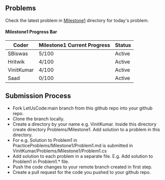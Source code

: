 ## Problems

Check the latest problem in [Milestone1](https://github.com/ThreeMangoTrees/LetUsCode/tree/main/PracticeProblems/Milestone1) directory for today's problem.

#### Milestone1 Progress Bar

| Coder      | Milestone1 Current Progress | Status |
|------------|-----------------------------|--------|
| SBiswas	 | 5/100                       | Active |
| Hritwik    | 4/100                       | Active |
| VinitKumar | 4/100                       | Active |
| Saad       | 0/100                       | Active |



## Submission Process

* Fork LetUsCode:main branch from this github repo into your github repo.
* Clone the branch locally.
* Create a directory by your name e.g. VinitKumar. Inside this directory create directory Problems/Milestone1. Add solution to a problem in this directory.
* For e.g. Solution to Problem1 in PracticeProblems/Milestone1/Problem1.md is submitted in VinitKumar/Problems/Milestone1/Problem1.cs
* Add solution to each problem in a separate file. E.g. Add solution to Problem1 in Problem1.* file.
* Push the code changes to your remote branch created in first step.
* Create a pull request for the code you pushed to your github repo.


